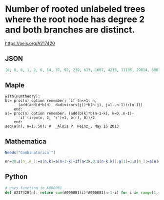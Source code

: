 # Number of rooted unlabeled trees where the root node has degree 2 and both branches are distinct\.
https://oeis.org/A217420
## JSON
```JSON
[0, 0, 0, 1, 2, 6, 14, 37, 92, 239, 613, 1607, 4215, 11185, 29814, 80070, 216061, 586218, 1597292, 4370721, 12003163, 33077327, 91431425, 253454781, 704425087, 1962537755, 5479843060, 15332668869, 42983623237, 120716987723, 339595975795, 956840683968]
```
## Maple
```Maple
with(numtheory):
b:= proc(n) option remember; `if`(n<=1, n,
      (add(add(d*b(d), d=divisors(j))*b(n-j), j=1..n-1))/(n-1))
    end:
a:= proc(n) option remember; (add(b(k)*b(n-1-k), k=0..n-1)-
      `if`(irem(n, 2, 'r')=1, b(r), 0))/2
    end:
seq(a(n), n=1..50); #  _Alois P. Heinz_, May 16 2013
```
## Mathematica
```Mathematica
Needs["Combinatorica`"]
```
```Mathematica
nn=30;s[n_,k_]:=s[n,k]=a[n+1-k]+If[n<2k,0,s[n-k,k]];a[1]=1;a[n_]:=a[n]=Sum[a[i]s[n-1,i]i,{i,1,n-1}]/(n-1);rt=Table[a[i],{i,1,nn}];Take[CoefficientList[CycleIndex[AlternatingGroup[2],s]-CycleIndex[SymmetricGroup[2],s]/.Table[s[j]->Table[Sum[rt[[i]]x^(i*k),{i,1,nn}],{k,1,nn}][[j]],{j,1,nn}],x],nn]  (* after code by _Robert A. Russell_ in A000081 *)
```
## Python
```Python
# uses function in A000081
def A217420(n): return sum(A000081(i)*A000081(n-1-i) for i in range(1,(n-1)//2+1)) - ((A000081((n-1)//2)+1)*A000081((n-1)//2)//2 if n % 2 else 0) # _Chai Wah Wu_, Feb 03 2022
```
